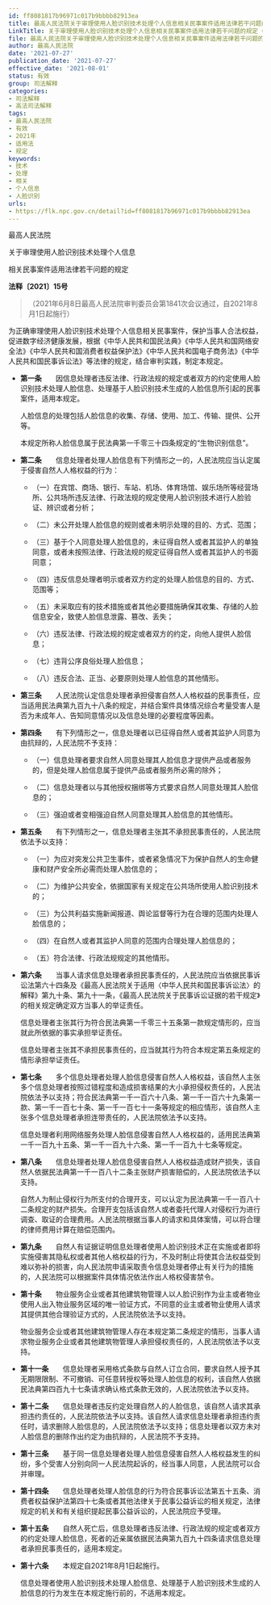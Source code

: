 ```yaml
---
id: ff8081817b96971c017b9bbbb82913ea
title: 最高人民法院关于审理使用人脸识别技术处理个人信息相关民事案件适用法律若干问题的规定
LinkTitle: 关于审理使用人脸识别技术处理个人信息相关民事案件适用法律若干问题的规定（2021）
file: 最高人民法院关于审理使用人脸识别技术处理个人信息相关民事案件适用法律若干问题的规定_20210727_ff8081817b96971c017b9bbbb82913ea.docx
author: 最高人民法院
date: '2021-07-27'
publication_date: '2021-07-27'
effective_date: '2021-08-01'
status: 有效
group: 司法解释
categories:
- 司法解释
- 高法司法解释
tags:
- 最高人民法院
- 有效
- 2021年
- 适用法
- 规定
keywords:
- 技术
- 处理
- 相关
- 个人信息
- 人脸识别
urls:
- https://flk.npc.gov.cn/detail?id=ff8081817b96971c017b9bbbb82913ea
---
```


最高人民法院

关于审理使用人脸识别技术处理个人信息

相关民事案件适用法律若干问题的规定

**法释〔2021〕15号**

> （2021年6月8日最高人民法院审判委员会第1841次会议通过，自2021年8月1日起施行）

为正确审理使用人脸识别技术处理个人信息相关民事案件，保护当事人合法权益，促进数字经济健康发展，根据《中华人民共和国民法典》《中华人民共和国网络安全法》《中华人民共和国消费者权益保护法》《中华人民共和国电子商务法》《中华人民共和国民事诉讼法》等法律的规定，结合审判实践，制定本规定。

- **第一条**　　因信息处理者违反法律、行政法规的规定或者双方的约定使用人脸识别技术处理人脸信息、处理基于人脸识别技术生成的人脸信息所引起的民事案件，适用本规定。

  人脸信息的处理包括人脸信息的收集、存储、使用、加工、传输、提供、公开等。

  本规定所称人脸信息属于民法典第一千零三十四条规定的“生物识别信息”。

- **第二条**　　信息处理者处理人脸信息有下列情形之一的，人民法院应当认定属于侵害自然人人格权益的行为：

  - （一）在宾馆、商场、银行、车站、机场、体育场馆、娱乐场所等经营场所、公共场所违反法律、行政法规的规定使用人脸识别技术进行人脸验证、辨识或者分析；

  - （二）未公开处理人脸信息的规则或者未明示处理的目的、方式、范围；

  - （三）基于个人同意处理人脸信息的，未征得自然人或者其监护人的单独同意，或者未按照法律、行政法规的规定征得自然人或者其监护人的书面同意；

  - （四）违反信息处理者明示或者双方约定的处理人脸信息的目的、方式、范围等；

  - （五）未采取应有的技术措施或者其他必要措施确保其收集、存储的人脸信息安全，致使人脸信息泄露、篡改、丢失；

  - （六）违反法律、行政法规的规定或者双方的约定，向他人提供人脸信息；

  - （七）违背公序良俗处理人脸信息；

  - （八）违反合法、正当、必要原则处理人脸信息的其他情形。

- **第三条**　　人民法院认定信息处理者承担侵害自然人人格权益的民事责任，应当适用民法典第九百九十八条的规定，并结合案件具体情况综合考量受害人是否为未成年人、告知同意情况以及信息处理的必要程度等因素。

- **第四条**　　有下列情形之一，信息处理者以已征得自然人或者其监护人同意为由抗辩的，人民法院不予支持：

  - （一）信息处理者要求自然人同意处理其人脸信息才提供产品或者服务的，但是处理人脸信息属于提供产品或者服务所必需的除外；

  - （二）信息处理者以与其他授权捆绑等方式要求自然人同意处理其人脸信息的；

  - （三）强迫或者变相强迫自然人同意处理其人脸信息的其他情形。

- **第五条**　　有下列情形之一，信息处理者主张其不承担民事责任的，人民法院依法予以支持：

  - （一）为应对突发公共卫生事件，或者紧急情况下为保护自然人的生命健康和财产安全所必需而处理人脸信息的；

  - （二）为维护公共安全，依据国家有关规定在公共场所使用人脸识别技术的；

  - （三）为公共利益实施新闻报道、舆论监督等行为在合理的范围内处理人脸信息的；

  - （四）在自然人或者其监护人同意的范围内合理处理人脸信息的；

  - （五）符合法律、行政法规规定的其他情形。

- **第六条**　　当事人请求信息处理者承担民事责任的，人民法院应当依据民事诉讼法第六十四条及《最高人民法院关于适用〈中华人民共和国民事诉讼法〉的解释》第九十条、第九十一条，《最高人民法院关于民事诉讼证据的若干规定》的相关规定确定双方当事人的举证责任。

  信息处理者主张其行为符合民法典第一千零三十五条第一款规定情形的，应当就此所依据的事实承担举证责任。

  信息处理者主张其不承担民事责任的，应当就其行为符合本规定第五条规定的情形承担举证责任。

- **第七条**　　多个信息处理者处理人脸信息侵害自然人人格权益，该自然人主张多个信息处理者按照过错程度和造成损害结果的大小承担侵权责任的，人民法院依法予以支持；符合民法典第一千一百六十八条、第一千一百六十九条第一款、第一千一百七十条、第一千一百七十一条等规定的相应情形，该自然人主张多个信息处理者承担连带责任的，人民法院依法予以支持。

  信息处理者利用网络服务处理人脸信息侵害自然人人格权益的，适用民法典第一千一百九十五条、第一千一百九十六条、第一千一百九十七条等规定。

- **第八条**　　信息处理者处理人脸信息侵害自然人人格权益造成财产损失，该自然人依据民法典第一千一百八十二条主张财产损害赔偿的，人民法院依法予以支持。

  自然人为制止侵权行为所支付的合理开支，可以认定为民法典第一千一百八十二条规定的财产损失。合理开支包括该自然人或者委托代理人对侵权行为进行调查、取证的合理费用。人民法院根据当事人的请求和具体案情，可以将合理的律师费用计算在赔偿范围内。

- **第九条**　　自然人有证据证明信息处理者使用人脸识别技术正在实施或者即将实施侵害其隐私权或者其他人格权益的行为，不及时制止将使其合法权益受到难以弥补的损害，向人民法院申请采取责令信息处理者停止有关行为的措施的，人民法院可以根据案件具体情况依法作出人格权侵害禁令。

- **第十条**　　物业服务企业或者其他建筑物管理人以人脸识别作为业主或者物业使用人出入物业服务区域的唯一验证方式，不同意的业主或者物业使用人请求其提供其他合理验证方式的，人民法院依法予以支持。

  物业服务企业或者其他建筑物管理人存在本规定第二条规定的情形，当事人请求物业服务企业或者其他建筑物管理人承担侵权责任的，人民法院依法予以支持。

- **第十一条**　　信息处理者采用格式条款与自然人订立合同，要求自然人授予其无期限限制、不可撤销、可任意转授权等处理人脸信息的权利，该自然人依据民法典第四百九十七条请求确认格式条款无效的，人民法院依法予以支持。

- **第十二条**　　信息处理者违反约定处理自然人的人脸信息，该自然人请求其承担违约责任的，人民法院依法予以支持。该自然人请求信息处理者承担违约责任时，请求删除人脸信息的，人民法院依法予以支持；信息处理者以双方未对人脸信息的删除作出约定为由抗辩的，人民法院不予支持。

- **第十三条**　　基于同一信息处理者处理人脸信息侵害自然人人格权益发生的纠纷，多个受害人分别向同一人民法院起诉的，经当事人同意，人民法院可以合并审理。

- **第十四条**　　信息处理者处理人脸信息的行为符合民事诉讼法第五十五条、消费者权益保护法第四十七条或者其他法律关于民事公益诉讼的相关规定，法律规定的机关和有关组织提起民事公益诉讼的，人民法院应予受理。

- **第十五条**　　自然人死亡后，信息处理者违反法律、行政法规的规定或者双方的约定处理人脸信息，死者的近亲属依据民法典第九百九十四条请求信息处理者承担民事责任的，适用本规定。

- **第十六条**　　本规定自2021年8月1日起施行。

  信息处理者使用人脸识别技术处理人脸信息、处理基于人脸识别技术生成的人脸信息的行为发生在本规定施行前的，不适用本规定。
